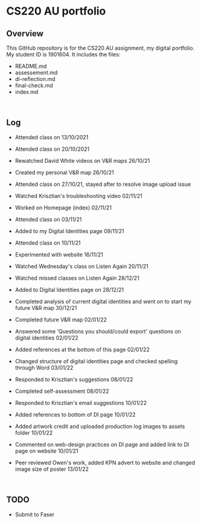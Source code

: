 # CS220 AU portfolio
## Overview
This GitHub repository is for the CS220 AU assignment, my digital portfolio. My student ID is 1901604.
It includes the files:
- README.md
- assessement.md
- di-reflection.md
- final-check.md
- index.md

<br>

## Log
- Attended class on 13/10/2021
- Attended class on 20/10/2021
- Rewatched David White videos on V&R maps 26/10/21
- Created my personal V&R map 26/10/21
- Attended class on 27/10/21, stayed after to resolve image upload issue
- Watched Krisztian's troubleshooting video 02/11/21
- Worked on Homepage (index) 02/11/21
- Attended class on 03/11/21
- Added to my Digital Identities page 09/11/21
- Attended class on 10/11/21
- Experimented with website 16/11/21
- Watched Wednesday's class on Listen Again 20/11/21
- Watched missed classes on Listen Again 28/12/21
- Added to Digital Identities page on 28/12/21
- Completed analysis of current digital identities and went on to start my future V&R map 30/12/21
- Completed future V&R map 02/01/22
- Answered some 'Questions you should/could export' questions on digital identities 02/01/22
- Added references at the bottom of this page 02/01/22
- Changed structure of digital identities page and checked spelling through Word 03/01/22
- Responded to Krisztian's suggestions 08/01/22
- Completed self-assessment 08/01/22
- Responded to Krisztian's email suggestions 10/01/22
- Added references to bottom of DI page 10/01/22
- Added artwork credit and uploaded production log images to assets folder 10/01/22
- Commented on web-design practices on DI page and added link to DI page on website 10/01/21
- Peer reviewed Owen's work, added KPN advert to website and changed image size of poster 13/01/22


  <br>

## TODO
- Submit to Faser
